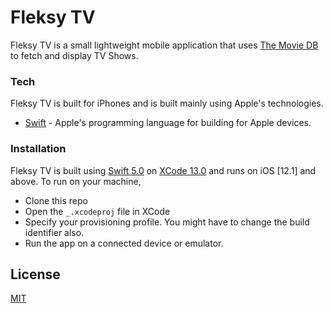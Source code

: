 # Fleksy TV

Fleksy TV is a small lightweight mobile application that uses [The Movie DB](https://developers.themoviedb.org/3/tv/get-top-rated-tv) to fetch and display TV Shows. 


### Tech

Fleksy TV is built for iPhones and is built mainly using Apple's technologies.
* [Swift](swift.org) - Apple's programming language for building for Apple devices.

### Installation

Fleksy TV is built using [Swift 5.0](swift.org) on [XCode 13.0](https://developer.apple.com/documentation/xcode-release-notes/xcode-13-release-notes) and runs on iOS [12.1] and above.
To run on your machine,
* Clone this repo
* Open the `_.xcodeproj` file in XCode
* Specify your provisioning profile. You might have to change the build identifier also.
* Run the app on a connected device or emulator.

License
----

[MIT](https://opensource.org/licenses/MIT)
